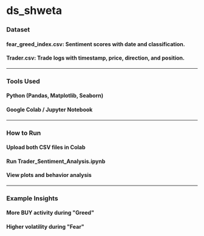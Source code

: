 # ds_shweta
<h3>Dataset</h3>
<h4>fear_greed_index.csv: Sentiment scores with date and classification.</h4>
<h4>Trader.csv: Trade logs with timestamp, price, direction, and position.</h4>
<hr>
<h3>Tools Used</h3>
<h4>Python (Pandas, Matplotlib, Seaborn)</h4>
<h4>Google Colab / Jupyter Notebook</h4>
<hr>
<h3>How to Run</h3>
<h4>Upload both CSV files in Colab</h4>
<h4>Run Trader_Sentiment_Analysis.ipynb</h4>
<h4>View plots and behavior analysis</h4>
<hr>
<h3>Example Insights</h3>
<h4>More BUY activity during "Greed"</h4>
<h4>Higher volatility during "Fear"</h4>
